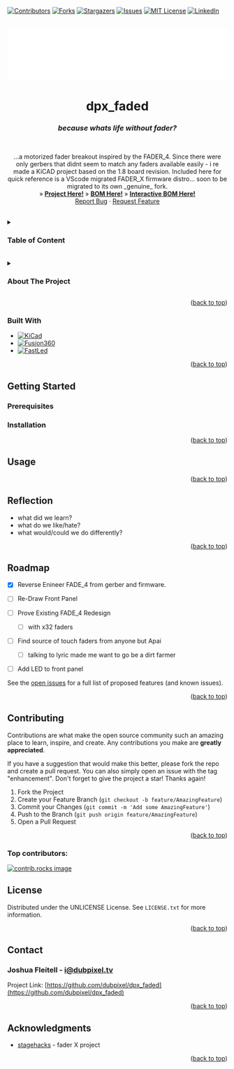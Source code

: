 <!-- Improved compatibility of back to top link: See: https://github.com/othneildrew/Best-README-Template/pull/73 -->
<a id="readme-top"></a>
<!--  *** Thanks for checking out the Best-README-Template. If you have a suggestion that would make this better, please fork the repo and create a pull request or simply open an issue with the tag "enhancement". Don't forget to give the project a star! Thanks again! Now go create something AMAZING! :D -->



<!-- /// d   u   b   p   i   x   e   l  ---  f   o   r   k   ////--v0.5.0 -->
<!--this has additionally been modifed by @dubpixel for hardware use -->
<!--search dpx_faded.. search & replace is COMMAND OPTION F -->

<!--todo add small product image thats not in a details tag -->
<!--igure out how to get the details tag to properly render in jekyll for gihub pages.-->




<!-- PROJECT SHIELDS -->
<!--
*** I'm using markdown "reference style" links for readability.
*** Reference links are enclosed in brackets [ ] instead of parentheses ( ).
*** See the bottom of this document for the declaration of the reference variables
*** for contributors-url, forks-url, etc. This is an optional, concise syntax you may use.
*** https://www.markdownguide.org/basic-syntax/#reference-style-links
***
-->
[![Contributors][contributors-shield]][contributors-url]
[![Forks][forks-shield]][forks-url]
[![Stargazers][stars-shield]][stars-url]
[![Issues][issues-shield]][issues-url]
[![MIT License][license-shield]][license-url]
[![LinkedIn][linkedin-shield]][linkedin-url]



<!-- PROJECT LOGO -->
<br />
<div align="center">
  <a href="https://github.com/dubpixel/dpx_faded">
    <img src="images/logo.png" alt="Logo" height="120">
  </a>

<h1 align="center">dpx_faded</h1>
<h3 align="center"><i>because whats life without fader?</i></h3>
<br />
  <p align="center">
    ...a motorized fader breakout inspired by the FADER_4. Since there were only gerbers that didnt seem to match any faders available easily  - i re made a KiCAD project based on the 1.8 board revision. Included here for quick reference is a VScode migrated FADER_X firmware distro... soon to be migrated to its own _genuine_ fork.
        <br />
     »  
     <a href="https://github.com/dubpixel/dpx_faded/tree/main/"><strong>Project Here!</strong></a>
     »  
    <a href="https://github.com/dubpixel/dpx_faded/tree/main/hardware/src/dpx_faded/bom"><strong>BOM Here!</strong></a>
     » 
    <a href="https://dubpixel.github.io/dpx_faded/ibom/index.html"><strong>Interactive BOM Here!</strong></a>
     <br />
    <a href="https://github.com/dubpixel/dpx_faded/issues/new?labels=bug&template=bug-report---.md">Report Bug</a>
    ·
    <a href="https://github.com/dubpixel/dpx_faded/issues/new?labels=enhancement&template=feature-request---.md">Request Feature</a>
    </p>
</div>
   <br />
<!-- TABLE OF CONTENTS -->
<details>
<summary><h3>Table of Content</h3></summary>
<ol>
    <li>
      <a href="#about-the-project">About The Project</a>
      <ul>
        <li><a href="#built-with">Built With</a></li>
      </ul>
    </li>
    <li>
      <a href="#getting-started">Getting Started</a>
      <ul>
        <li><a href="#prerequisites">Prerequisites</a></li>
        <li><a href="#installation">Installation</a></li>
      </ul>
    </li>
    <li><a href="#usage">Usage</a></li>    
    <li><a href="#reflection">Reflection</a></li>
    <li><a href="#roadmap">Roadmap</a></li>
    <li><a href="#contributing">Contributing</a></li>
    <li><a href="#license">License</a></li>
    <li><a href="#contact">Contact</a></li>
    <li><a href="#acknowledgments">Acknowledgments</a></li>
</ol>
</details>
<br />
<!-- ABOUT THE PROJECT -->

<details>
<summary><h3>About The Project</h3></summary>
While the maker made the firmware open source, as well as the production gerber files - the cad files were not released in a malliable format, which doesnt allow further development of that hardware platform. (bummer). Since there is some community interest in the product, here we attempt to reverse engineer the FADE_4 as a proof of concept before continuing with development
</br>
author(s): // www.dubpixel.tv  - i@dubpixel.tv | other authors
</br>
<h3>Images</h3>

### FRONT
![FRONT][product-front]

### REAR 
![REAR][product-rear]

### FRONT Rendering
![FRONT][product-front-rendering]

### REAR Rendering
![REAR][product-rear-rendering]

### iBOM PCB Front
![iBOM Front][product-pcbFront]

### iBOM PCB Rear
![iBOM Front][product-pcbRear]

</details>


<p align="right">(<a href="#readme-top">back to top</a>)</p>

### Built With 
 * [![KiCad][KiCad.org]][KiCad-url]
 * [![Fusion360][Fusion-360]][Autodesk-url]
 * [![FastLed][FastLed.io]][FastLed-url]

<!--
  
 * [![Fusion360][Fusion-360]][Autodesk-url]
 * [![Next][Next.js]][Next-url]
 * [![React][React.js]][React-url]
 * [![Vue][Vue.js]][Vue-url]
 * [![Angular][Angular.io]][Angular-url]
 * [![Svelte][Svelte.dev]][Svelte-url]
 * [![Laravel][Laravel.com]][Laravel-url]
 * [![Bootstrap][Bootstrap.com]][Bootstrap-url]
 * [![JQuery][JQuery.com]][JQuery-url]
 
-->
<p align="right">(<a href="#readme-top">back to top</a>)</p>



<!-- GETTING STARTED -->
## Getting Started


### Prerequisites


### Installation

<!--
1. Download...
2. Enjoy.
3. Repeat as Needed! -->

<p align="right">(<a href="#readme-top">back to top</a>)</p>

<!-- USAGE EXAMPLES -->
## Usage

<!-- Use this space to show useful examples of how a project can be used. Additional screenshots, code examples and demos work well in this space. You may also link to more resources.

_For more examples, please refer to the [Documentation](https://example.com)_-->

<p align="right">(<a href="#readme-top">back to top</a>)</p>

## Reflection

* what did we learn? 
* what do we like/hate?
* what would/could we do differently?
<!-- 
* what did we learn? 
* what do we like/hate?
* what would/could we do differently? 
-->

<p align="right">(<a href="#readme-top">back to top</a>)</p>

<!-- ROADMAP -->

## Roadmap

- [x] Reverse Enineer FADE_4 from gerber and firmware.
- [ ] Re-Draw Front Panel
- [ ] Prove Existing FADE_4 Redesign 
    - [ ] with x32 faders
- [ ] Find source of touch faders from anyone but Apai
    - [ ] talking to lyric made me want to go be a dirt farmer
 - [ ] Add LED to front panel


See the [open issues](https://github.com/dubpixel/dpx_faded/issues) for a full list of proposed features (and known issues).

<p align="right">(<a href="#readme-top">back to top</a>)</p>



<!-- CONTRIBUTING -->
## Contributing

Contributions are what make the open source community such an amazing place to learn, inspire, and create. Any contributions you make are **greatly appreciated**.

If you have a suggestion that would make this better, please fork the repo and create a pull request. You can also simply open an issue with the tag "enhancement".
Don't forget to give the project a star! Thanks again!

1. Fork the Project
2. Create your Feature Branch (`git checkout -b feature/AmazingFeature`)
3. Commit your Changes (`git commit -m 'Add some AmazingFeature'`)
4. Push to the Branch (`git push origin feature/AmazingFeature`)
5. Open a Pull Request

<p align="right">(<a href="#readme-top">back to top</a>)</p>

### Top contributors:

<a href="https://github.com/dubpixel/dpx_faded/graphs/contributors">
  <img src="https://contrib.rocks/image?repo=dubpixel/dpx_faded" alt="contrib.rocks image" />
</a>


<!-- LICENSE -->
## License

  Distributed under the UNLICENSE License. See `LICENSE.txt` for more information.

<p align="right">(<a href="#readme-top">back to top</a>)</p>


<!-- CONTACT -->
## Contact

  ### Joshua Fleitell - i@dubpixel.tv

  Project Link: [https://github.com/dubpixel/dpx_faded](https://github.com/dubpixel/dpx_faded)

<p align="right">(<a href="#readme-top">back to top</a>)</p>



<!-- ACKNOWLEDGMENTS -->
## Acknowledgments

* [stagehacks](https://github.com/stagehacks/FADER_X) - fader X project

<!--
  * [ ]() - the best 
-->

<p align="right">(<a href="#readme-top">back to top</a>)</p>

<!-- MARKDOWN LINKS & IMAGES -->
<!-- https://www.markdownguide.org/basic-syntax/#reference-style-links -->
[contributors-shield]: https://img.shields.io/github/contributors/dubpixel/dpx_faded.svg?style=for-the-badge
[contributors-url]: https://github.com/dubpixel/dpx_faded/graphs/contributors
[forks-shield]: https://img.shields.io/github/forks/gdubpixel/dpx_faded.svg?style=for-the-badge
[forks-url]: https://github.com/dubpixel/dpx_faded/network/members
[stars-shield]: https://img.shields.io/github/stars/dubpixel/dpx_faded.svg?style=for-the-badge
[stars-url]: https://github.com/dubpixel/dpx_faded/stargazers
[issues-shield]: https://img.shields.io/github/issues/dubpixel/dpx_faded.svg?style=for-the-badge
[issues-url]: https://github.com/dubpixel/dpx_faded/issues
[license-shield]: https://img.shields.io/github/license/dubpixel/dpx_faded.svg?style=for-the-badge
[license-url]: https://github.com/dubpixel/dpx_faded/blob/master/LICENSE.txt
[linkedin-shield]: https://img.shields.io/badge/-LinkedIn-black.svg?style=for-the-badge&logo=linkedin&colorB=555
[linkedin-url]: https://linkedin.com/in/jfleitell
[product-front]: images/front.png
[product-rear]: images/rear.png
[product-front-rendering]: images/front_render.png
[product-rear-rendering]: images/rear_render.png
[product-pcbFront]: images/pcb_front.png
[product-pcbRear]: images/pcb_rear.png
[Next.js]: https://img.shields.io/badge/next.js-000000?style=for-the-badge&logo=nextdotjs&logoColor=white
[Next-url]: https://nextjs.org/
[React.js]: https://img.shields.io/badge/React-20232A?style=for-the-badge&logo=react&logoColor=61DAFB
[React-url]: https://reactjs.org/
[Vue.js]: https://img.shields.io/badge/Vue.js-35495E?style=for-the-badge&logo=vuedotjs&logoColor=4FC08D
[Vue-url]: https://vuejs.org/
[Angular.io]: https://img.shields.io/badge/Angular-DD0031?style=for-the-badge&logo=angular&logoColor=white
[Angular-url]: https://angular.io/
[Svelte.dev]: https://img.shields.io/badge/Svelte-4A4A55?style=for-the-badge&logo=svelte&logoColor=FF3E00
[Svelte-url]: https://svelte.dev/
[Laravel.com]: https://img.shields.io/badge/Laravel-FF2D20?style=for-the-badge&logo=laravel&logoColor=white
[Laravel-url]: https://laravel.com
[Bootstrap.com]: https://img.shields.io/badge/Bootstrap-563D7C?style=for-the-badge&logo=bootstrap&logoColor=white
[Bootstrap-url]: https://getbootstrap.com
[JQuery.com]: https://img.shields.io/badge/jQuery-0769AD?style=for-the-badge&logo=jquery&logoColor=white
[JQuery-url]: https://jquery.com 
[KiCad.org]: https://img.shields.io/badge/KiCad-v8.0.6-blue
[KiCad-url]: https://kicad.org 
[Fusion-360]: https://img.shields.io/badge/Fusion360-v4.2.0-green
[Autodesk-url]: https://autodesk.com 
[FastLed.io]: https://img.shields.io/badge/FastLED-v3.9.9-red
[FastLed-url]: https://fastled.io 
